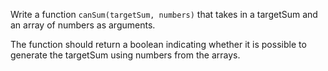 Write a function `canSum(targetSum, numbers)` that takes in a targetSum and an array of numbers as arguments.

The function should return a boolean indicating whether it is possible to generate the targetSum using numbers from the arrays. 